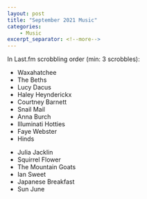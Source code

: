 ```yaml
---
layout: post
title: "September 2021 Music"
categories:
    - Music
excerpt_separator: <!--more-->
---
```

In Last.fm scrobbling order (min: 3 scrobbles):

- Waxahatchee
- The Beths
- Lucy Dacus
- Haley Heynderickx
- Courtney Barnett
- Snail Mail
- Anna Burch
- Illuminati Hotties
- Faye Webster
- Hinds
<!--more-->
- Julia Jacklin
- Squirrel Flower
- The Mountain Goats
- Ian Sweet
- Japanese Breakfast
- Sun June